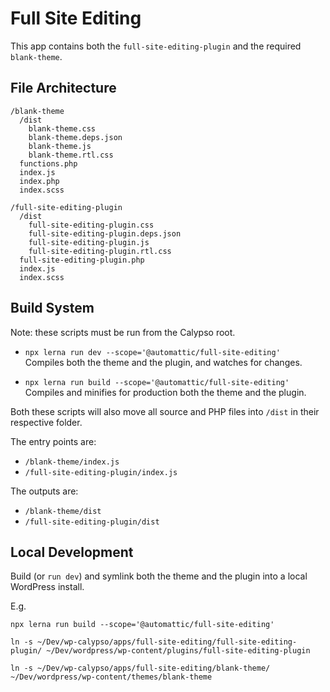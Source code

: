 # Full Site Editing

This app contains both the `full-site-editing-plugin` and the required `blank-theme`.

## File Architecture

```
/blank-theme
  /dist
    blank-theme.css
    blank-theme.deps.json
    blank-theme.js
    blank-theme.rtl.css
  functions.php
  index.js
  index.php
  index.scss

/full-site-editing-plugin
  /dist
    full-site-editing-plugin.css
    full-site-editing-plugin.deps.json
    full-site-editing-plugin.js
    full-site-editing-plugin.rtl.css
  full-site-editing-plugin.php
  index.js
  index.scss
```

## Build System

Note: these scripts must be run from the Calypso root.

- `npx lerna run dev --scope='@automattic/full-site-editing'`<br>
Compiles both the theme and the plugin, and watches for changes.

- `npx lerna run build --scope='@automattic/full-site-editing'`<br>
Compiles and minifies for production both the theme and the plugin.

Both these scripts will also move all source and PHP files into `/dist` in their respective folder.

The entry points are:

- `/blank-theme/index.js`
- `/full-site-editing-plugin/index.js`

The outputs are:

- `/blank-theme/dist`
- `/full-site-editing-plugin/dist`

## Local Development

Build (or `run dev`) and symlink both the theme and the plugin into a local WordPress install.

E.g.

```
npx lerna run build --scope='@automattic/full-site-editing'

ln -s ~/Dev/wp-calypso/apps/full-site-editing/full-site-editing-plugin/ ~/Dev/wordpress/wp-content/plugins/full-site-editing-plugin

ln -s ~/Dev/wp-calypso/apps/full-site-editing/blank-theme/ ~/Dev/wordpress/wp-content/themes/blank-theme
```
